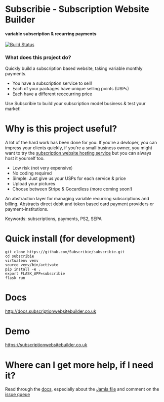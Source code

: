 # Subscribie  - Subscription Website Builder 
#### variable subscription & recurring payments
[![Build Status](https://travis-ci.org/Subscribie/subscribie.svg?branch=master)](https://travis-ci.org/Subscribie/subscribie)

### What does this project do?                                                   

Quickly build a subscription based website, taking variable monthly payments.

- You have a subscription service to sell!
- Each of your packages have unique selling points (USPs)
- Each have a different reoccurring price

Use Subscribie to build your subscription model business & test your market!

# Why is this project useful?                                                    

A lot of the hard work has been done for you. If you're a devloper, you can
impress your clients quickly, if you're a small business owner, you might want
to try the [subscription website hosting service](http://subscriptionwebsitebuilder.co.uk) but you can always host it yourself too.

- Low risk (not very expensive)
- No coding required
- Simple: Just give us your USPs for each service & price
- Upload your pictures
- Choose between Stripe & Gocardless (more coming soon!) 

An abstraction layer for managing variable recurring subscriptions and billing. Abstracts direct debit and token based card payment providers or payment-institutions.

Keywords: subscriptions, payments, PS2, SEPA 

# Quick install (for development)

```
git clone https://github.com/Subscribie/subscribie.git
cd subscribie
virtualenv venv
source venv/bin/activate
pip install -e .
export FLASK_APP=subscribie
flask run
```

# Docs 

http://docs.subscriptionwebsitebuilder.co.uk 

# Demo

https://subscriptionwebsitebuilder.co.uk

# Where can I get more help, if I need it?

Read through the [docs](http://docs.subscriptionwebsitebuilder.co.uk), especially
about the [Jamla
file](http://docs.subscriptionwebsitebuilder.co.uk/jamla/jamla.html#jamla) 
and comment on the [issue
queue](https://github.com/Subscribie/subscribie/issues)

